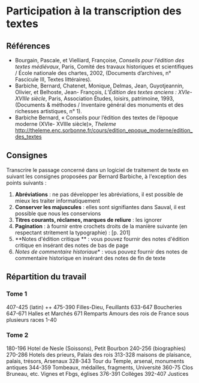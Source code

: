 Participation à la transcription des textes
==========


Références
-----------

- Bourgain, Pascale, et Vielliard, Françoise, _Conseils pour l’édition des textes médiévaux_, Paris, Comité des travaux historiques et scientifiques / École nationale des chartes, 2002, (Documents d’archives, n° Fascicule III, Textes littéraires).
- Barbiche, Bernard, Chatenet, Monique, Delmas, Jean, Guyotjeannin, Olivier, et Belhoste, Jean- François, _L’Édition des textes anciens : XVIe-XVIIIe siècle_, Paris, Association Études, loisirs, patrimoine, 1993, (Documents & méthodes / Inventaire général des monuments et des richesses artistiques, n° 1).
- Barbiche Bernard, « Conseils pour l’édition des textes de l’époque moderne (XVIe- XVIIIe siècle)», _Theleme_ http://theleme.enc.sorbonne.fr/cours/edition_epoque_moderne/edition_des_textes


Consignes
-----------

Transcrire le passage concerné dans un logiciel de traitement de texte en suivant les consignes proposées par Bernard Barbiche, à l'exception des points suivants :

1. **Abréviations** : ne pas développer les abréviations, il est possible de mieux les traiter informatiquement 
2. **Conserver les majuscules** : elles sont signifiantes dans Sauval, il est possible que nous les conservions
3. **Titres courants, réclames, marques de reliure** : les ignorer
4. **Pagination** : à fournir entre crochets droits de la manière suivante (en respectant stritement la typographie) : [p. 201]
5. **Notes d'édition critique ** : vous pouvez fournir des notes d'édition critique en insérant des notes de bas de page
6. *Notes de commentaire historiaue** : vous pouvez fournir des notes de commentaire historique en insérant des notes de fin de texte


Répartition du travail
------------

### Tome 1

407-425 (latin)
++ 475-390 Filles-Dieu, Feuillants
633-647 Boucheries
647-671 Halles et Marchés 
671 Remparts
Amours des rois de France sous plusieurs races 1-40

### Tome 2

180-196 Hotel de Nesle (Soissons), Petit Bourbon
240-256 (biographies)
270-286 Hotels des prieurs, Palais des rois
313-328 maisons de plaisance, palais, trésors, Arsenaux
328-343 Tour du Temple, arsenal, monuments antiques
344-359 Tombeaux, médailles, fragments, Université
360-75 Clos Bruneau, etc. Vignes et Fbgs, églises
376-391 Collèges
392-407 Justices

